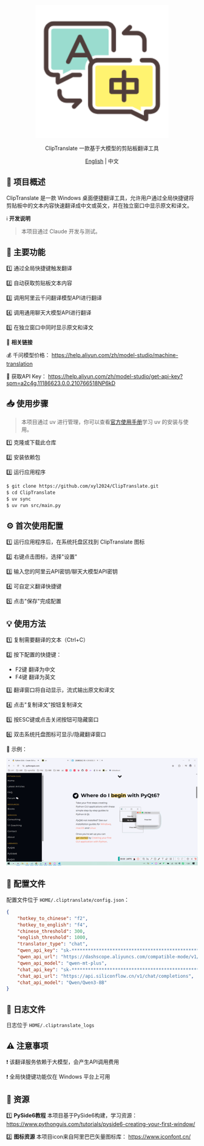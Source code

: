 <p align="center">
  <img width="350px" height="350px" src="assets/app_icon.png" />
</p>

<p align="center">ClipTranslate 一款基于大模型的剪贴板翻译工具</p>

<p align="center"><a href="README.en.md">English</a> | 中文</p>

## 🚀 **项目概述**

ClipTranslate 是一款 Windows 桌面便捷翻译工具，允许用户通过全局快捷键将剪贴板中的文本内容快速翻译成中文或英文，并在独立窗口中显示原文和译文。

ℹ️ **开发说明**

> 本项目通过 Claude 开发与测试。

## 🔧 **主要功能**

1️⃣ 通过全局快捷键触发翻译

2️⃣ 自动获取剪贴板文本内容

3️⃣ 调用阿里云千问翻译模型API进行翻译

4️⃣ 调用通用聊天大模型API进行翻译

5️⃣ 在独立窗口中同时显示原文和译文

📌 **相关链接**

💰 千问模型价格：
https://help.aliyun.com/zh/model-studio/machine-translation

🔑 获取API Key：
https://help.aliyun.com/zh/model-studio/get-api-key?spm=a2c4g.11186623.0.0.210766518NP6kD


## 📥 **使用步骤**

> 本项目通过 uv 进行管理，你可以查看[官方使用手册](https://docs.astral.sh/uv/)学习 uv 的安装与使用。

1️⃣ 克隆或下载此仓库

2️⃣ 安装依赖包

3️⃣ 运行应用程序

```bash
$ git clone https://github.com/xyl2024/ClipTranslate.git
$ cd ClipTranslate
$ uv sync
$ uv run src/main.py
```

## ⚙️ **首次使用配置**

1️⃣ 运行应用程序后，在系统托盘区找到 ClipTranslate 图标

2️⃣ 右键点击图标，选择"设置"

3️⃣ 输入您的阿里云API密钥/聊天大模型API密钥

4️⃣ 可自定义翻译快捷键

5️⃣ 点击"保存"完成配置

## 💡 **使用方法**

1️⃣ 复制需要翻译的文本（Ctrl+C）

2️⃣ 按下配置的快捷键：
   - F2键 翻译为中文
   - F4键 翻译为英文

3️⃣ 翻译窗口将自动显示，流式输出原文和译文

4️⃣ 点击"复制译文"按钮复制译文

5️⃣ 按ESC键或点击关闭按钮可隐藏窗口

6️⃣ 双击系统托盘图标可显示/隐藏翻译窗口

🎥 示例：

![](assets/usage.gif)


## 📂 **配置文件**

配置文件位于 `HOME/.cliptranslate/config.json`：

```json
{
    "hotkey_to_chinese": "f2",
    "hotkey_to_english": "f4",
    "chinese_threshold": 300,
    "english_threshold": 1000,
    "translator_type": "chat",
    "qwen_api_key": "sk-************************************************",
    "qwen_api_url": "https://dashscope.aliyuncs.com/compatible-mode/v1/chat/completions",
    "qwen_api_model": "qwen-mt-plus",
    "chat_api_key": "sk-************************************************",
    "chat_api_url": "https://api.siliconflow.cn/v1/chat/completions",
    "chat_api_model": "Qwen/Qwen3-8B"
}
```

## 📝 **日志文件**

日志位于 `HOME/.cliptranslate_logs`

## ⚠️ **注意事项**

❗ 该翻译服务依赖于大模型，会产生API调用费用

❗ 全局快捷键功能仅在 Windows 平台上可用

## 🎨 **资源**

1️⃣ **PySide6教程**
本项目基于PySide6构建，学习资源：
https://www.pythonguis.com/tutorials/pyside6-creating-your-first-window/

2️⃣ **图标资源**
本项目icon来自阿里巴巴矢量图标库：
https://www.iconfont.cn/